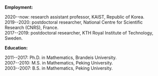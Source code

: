 
**Employment:**

2020--now: research assistant professor, KAIST, Republic of Korea.  
2019--2020: postdoctoral researcher, National Centre for Scientific Research (CNRS), France.  
2017--2019: postdoctoral researcher, KTH Royal Institute of Technology, Sweden.  

**Education:**

2011--2017: Ph.D. in Mathematics, Brandeis University.  
2007--2010: M.S. in Mathematics, Peking University.  
2003--2007: B.S. in Mathematics, Peking University.  
